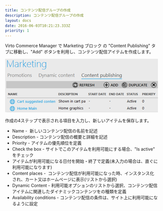```yaml
---
title: コンテンツ配信グループの作成
description: コンテンツ配信グループの作成
layout: docs
date: 2016-06-03T10:21:23.333Z
priority: 1
---
```

Virto Commerce Manager で Marketing ブロック の "Content Publishing" タブに移動し、"Add" ボタンを利用し、コンテンツ配信アイテムを作成します。

![](../../../../assets/images/docs/001-add-content-publishing.PNG)

作成の4ステップで表示される項目を入力し、新しいアイテムを保存します。

* Name -  新しいコンテンツ配信の名前を記述
* Description - コンテンツ配信の概要と詳細を記述
* Priority - アイテムの優先順位を定義
* Check the box - サイトでこのアイテムを利用可能にする場合、"Is active" をチェック
* アイテムが利用可能になる日付を開始・終了で定義(未入力の場合は、直ぐに利用可能になります)
* Content places -  コンテンツ配信が利用可能になった時、インスタンス化され、カート又はホームページに表示(リストから選択)
* Dynamic Content - 利用可能オプションのリストから選択、コンテンツ配信アイテムに関連したダイナミックコンテンツをの種類を定義
* Availability conditions - コンテンツ配信の条件は、サイト上に利用可能になるように設定